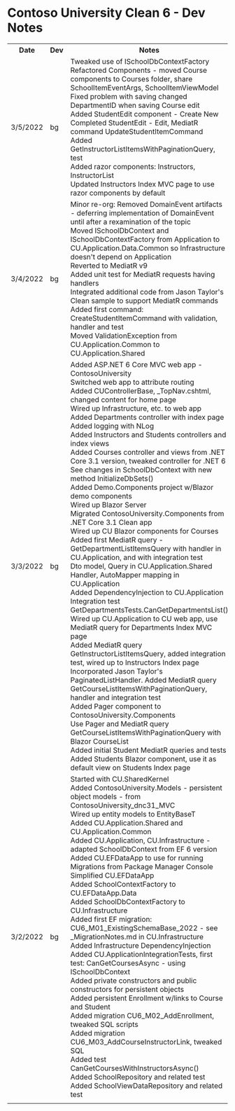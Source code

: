# Contoso University Clean 6 - Dev Notes

<table>
    <tr>
        <th>Date</th><th>Dev</th>
		<th>Notes</th>
    </tr>
    <tr>
        <td>3/5/2022</td><td>bg</td>
		<td>
            Tweaked use of ISchoolDbContextFactory<br/>
            Refactored Components - moved Course components to Courses folder,
            share SchoolItemEventArgs, SchoolItemViewModel<br/>
            Fixed problem with saving changed DepartmentID when saving Course edit<br/>
            Added StudentEdit component - Create New<br/>
            Completed StudentEdit - Edit, MediatR command
            UpdateStudentItemCommand<br/>
            Added GetInstructorListItemsWithPaginationQuery, test<br/>
            Added razor components: Instructors, InstructorList<br/>
            Updated Instructors Index MVC page to use razor components by default<br/>
		</td>
    </tr>
    <tr>
        <td>3/4/2022</td><td>bg</td>
		<td>
            Minor re-org:
            Removed DomainEvent artifacts - deferring implementation of DomainEvent
            until after a rexamination of the topic<br/>
            Moved ISchoolDbContext and ISchoolDbContextFactory from Application
            to CU.Application.Data.Common so Infrastructure doesn't depend on Application<br/>
            Reverted to MediatR v9<br/>
            Added unit test for MediatR requests having handlers<br/>
            Integrated additional code from Jason Taylor's Clean sample to support
            MediatR commands<br/>
            Added first command: CreateStudentItemCommand with validation, handler and test<br/>
            Moved ValidationException from CU.Application.Common to CU.Application.Shared<br/>
		</td>
    </tr>
    <tr>
        <td>3/3/2022</td><td>bg</td>
		<td>
            Added ASP.NET 6 Core MVC web app - ContosoUniversity<br/>
            Switched web app to attribute routing<br/>
            Added CUControllerBase, _TopNav.cshtml, changed content for home page<br/>
            Wired up Infrastructure, etc. to web app<br/>
            Added Departments controller with index page<br/>
            Added logging with NLog<br/>
            Added Instructors and Students controllers and index views<br/>
            Added Courses controller and views from .NET Core 3.1 version,
            tweaked controller for .NET 6<br/>
            See changes in SchoolDbContext with new method InitializeDbSets()<br/>
            Added Demo.Components project w/Blazor demo components<br/>
            Wired up Blazor Server<br/>
            Migrated ContosoUniversity.Components from .NET Core 3.1 Clean app<br/>
            Wired up CU Blazor components for Courses<br/>
            Added first MediatR query - GetDepartmentListItemsQuery
            with handler in CU.Application, and with integration test<br/>
            Dto model, Query in CU.Application.Shared<br/>
            Handler, AutoMapper mapping in CU.Application<br/>
            Added DependencyInjection to CU.Application<br/>
            Integration test GetDepartmentsTests.CanGetDepartmentsList()<br/>
            Wired up CU.Application to CU web app,
            use MediatR query for Departments Index MVC page<br/>
            Added MediatR query GetInstructorListItemsQuery,
            added integration test, wired up to Instructors Index page<br/>
            Incorporated Jason Taylor's PaginatedListHandler.
            Added MediatR query GetCourseListItemsWithPaginationQuery,
            handler and integration test<br/>
            Added Pager component to ContosoUniversity.Components<br/>
            Use Pager and MediatR query GetCourseListItemsWithPaginationQuery
            with Blazor CourseList<br/>
            Added initial Student MediatR queries and tests<br/>
            Added Students Blazor component, use it as default
            view on Students Index page<br/>
		</td>
    </tr>
    <tr>
        <td>3/2/2022</td><td>bg</td>
		<td>
            Started with CU.SharedKernel<br/>
            Added ContosoUniversity.Models - persistent
            object models - from ContosoUniversity_dnc31_MVC<br/>
            Wired up entity models to EntityBaseT<br/>
            Added CU.Application.Shared and CU.Application.Common<br/>
            Added CU.Application, CU.Infrastructure - adapted 
            SchoolDbContext from EF 6 version<br/>
            Added CU.EFDataApp to use for running Migrations from Package Manager Console<br/>
            Simplified CU.EFDataApp<br/>
            Added SchoolContextFactory to CU.EFDataApp.Data<br/>
            Added SchoolDbContextFactory to CU.Infrastructure<br/>
            Added first EF migration: CU6_M01_ExistingSchemaBase_2022 -
            see _MigrationNotes.md in CU.Infrastructure<br/>
            Added Infrastructure DependencyInjection<br/>
            Added CU.ApplicationIntegrationTests, first test:
            CanGetCoursesAsync - using ISchoolDbContext<br/>
            Added private constructors and public constructors for
            persistent objects<br/>
            Added persistent Enrollment w/links to Course and Student<br/>
            Added migration CU6_M02_AddEnrollment, tweaked SQL scripts<br/>
            Added migration CU6_M03_AddCourseInstructorLink, tweaked SQL<br/>
            Added test CanGetCoursesWithInstructorsAsync()<br/>
            Added SchoolRepository and related test<br/>
            Added SchoolViewDataRepository and related test<br/>
		</td>
    </tr>
    <tr>
        <td></td><td></td>
		<td>
		</td>
    </tr>
</table>
